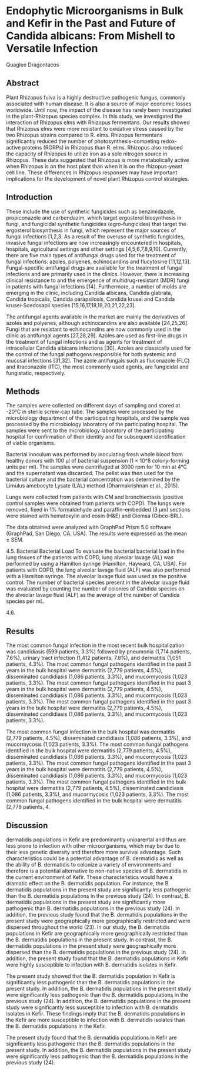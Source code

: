 # Endophytic Microorganisms in Bulk and Kefir in the Past and Future of Candida albicans: From Mishell to Versatile Infection
Quaglee Dragontacos


## Abstract
Plant Rhizopus fulva is a highly destructive pathogenic fungus, commonly associated with human disease. It is also a source of major economic losses worldwide. Until now, the impact of the disease has rarely been investigated in the plant-Rhizopus species complex. In this study, we investigated the interaction of Rhizopus elms with Rhizopus fermentans. Our results showed that Rhizopus elms were more resistant to oxidative stress caused by the two Rhizopus strains compared to R. elms. Rhizopus fermentans significantly reduced the number of photosynthesis-competing redox-active proteins (RORPs) in Rhizopus than R. elms. Rhizopus also reduced the capacity of Rhizopus to utilize iron as a sole nitrogen source in Rhizopus. These data suggested that Rhizopus is more metabolically active when Rhizopus is on the host plant than when it is on the rhizopus-yeast cell line. These differences in Rhizopus responses may have important implications for the development of novel plant Rhizopus control strategies.


## Introduction
These include the use of synthetic fungicides such as benzimidazole, propiconazole and carbendazim, which target ergosterol biosynthesis in fungi, and fungicidal synthetic fungicides (egro-fungicides) that target the ergosterol biosynthesis in fungi, which represent the major sources of fungal infections [1,2,3. As a result of the overuse of synthetic fungicides, invasive fungal infections are now increasingly encountered in hospitals, hospitals, agricultural settings and other settings [4,5,6,7,8,9,10]. Currently, there are five main types of antifungal drugs used for the treatment of fungal infections: azoles, polyenes, echinocandins and flucytosine [11,12,13]. Fungal-specific antifungal drugs are available for the treatment of fungal infections and are primarily used in the clinics. However, there is increasing clinical resistance to and the emergence of multidrug-resistant (MDR) fungi in patients with fungal infections [14]. Furthermore, a number of molds are emerging in the clinic, including Candida albicans, Candida glabrata, Candida tropicalis, Candida parapsilosis, Candida krusei and Candida krusei-Scedosapii species [15,16,17,18,19,20,21,22,23].

The antifungal agents available in the market are mainly the derivatives of azoles and polyenes, although echinocandins are also available [24,25,26]. Fungi that are resistant to echinocandins are now commonly used in the clinic as antifungal agents [27,28,29]. Azoles are used as first-line drugs in the treatment of fungal infections and as agents for treatment of intracellular Candida albicans infections [30]. Azoles are classically used for the control of the fungal pathogens responsible for both systemic and mucosal infections [31,32]. The azole antifungals such as fluconazole (FLC) and itraconazole (ITC), the most commonly used agents, are fungicidal and fungistatic, respectively.


## Methods
The samples were collected on different days of sampling and stored at -20°C in sterile screw-cap tube. The samples were processed by the microbiology department of the participating hospitals, and the sample was processed by the microbiology laboratory of the participating hospital. The samples were sent to the microbiology laboratory of the participating hospital for confirmation of their identity and for subsequent identification of viable organisms.

Bacterial inoculum was performed by inoculating fresh whole blood from healthy donors with 100 µl of bacterial suspension (1 × 10^8 colony-forming units per ml). The samples were centrifuged at 3000 rpm for 10 min at 4°C and the supernatant was discarded. The pellet was then used for the bacterial culture and the bacterial concentration was determined by the Limulus amebocyte Lysate (LAL) method (Dharmakrishnan et al., 2015).

Lungs were collected from patients with CM and bronchiectasis (positive control samples were obtained from patients with COPD). The lungs were removed, fixed in 1% formaldehyde and paraffin-embedded (3 µm) sections were stained with hematoxylin and eosin (H&E) and Giemsa (Gibco-BRL).

The data obtained were analyzed with GraphPad Prism 5.0 software (GraphPad, San Diego, CA, USA). The results were expressed as the mean ± SEM.

4.5. Bacterial Bacterial Load
To evaluate the bacterial bacterial load in the lung tissues of the patients with COPD, lung alveolar lavage (AL) was performed by using a Hamilton syringe (Hamilton, Hayward, CA, USA). For patients with COPD, the lung alveolar lavage fluid (ALF) was also performed with a Hamilton syringe. The alveolar lavage fluid was used as the positive control. The number of bacterial species present in the alveolar lavage fluid was evaluated by counting the number of colonies of Candida species on the alveolar lavage fluid (ALF) as the average of the number of Candida species per mL.

4.6.


## Results
The most common fungal infection in the most recent bulk hospitalization was candidiasis (599 patients, 3.3%) followed by pneumonia (1,714 patients, 7.6%), urinary tract infection (1,412 patients, 7.8%), and dermatitis (1,051 patients, 4.3%). The most common fungal pathogens identified in the past 3 years in the bulk hospital were dermatitis (2,779 patients, 4.5%), disseminated candidiasis (1,086 patients, 3.3%), and mucormycosis (1,023 patients, 3.3%). The most common fungal pathogens identified in the past 3 years in the bulk hospital were dermatitis (2,779 patients, 4.5%), disseminated candidiasis (1,086 patients, 3.3%), and mucormycosis (1,023 patients, 3.3%). The most common fungal pathogens identified in the past 3 years in the bulk hospital were dermatitis (2,779 patients, 4.5%), disseminated candidiasis (1,086 patients, 3.3%), and mucormycosis (1,023 patients, 3.3%).

The most common fungal infection in the bulk hospital was dermatitis (2,779 patients, 4.5%), disseminated candidiasis (1,086 patients, 3.3%), and mucormycosis (1,023 patients, 3.3%). The most common fungal pathogens identified in the bulk hospital were dermatitis (2,779 patients, 4.5%), disseminated candidiasis (1,086 patients, 3.3%), and mucormycosis (1,023 patients, 3.3%). The most common fungal pathogens identified in the past 3 years in the bulk hospital were dermatitis (2,779 patients, 4.5%), disseminated candidiasis (1,086 patients, 3.3%), and mucormycosis (1,023 patients, 3.3%). The most common fungal pathogens identified in the bulk hospital were dermatitis (2,779 patients, 4.5%), disseminated candidiasis (1,086 patients, 3.3%), and mucormycosis (1,023 patients, 3.3%). The most common fungal pathogens identified in the bulk hospital were dermatitis (2,779 patients, 4.


## Discussion
dermatidis populations in Kefir are predominantly uniparental and thus are less prone to infection with other microorganisms, which may be due to their less genetic diversity and therefore more survival advantage. Such characteristics could be a potential advantage of B. dermatidis as well as the ability of B. dermatidis to colonize a variety of environments and therefore is a potential alternative to non-native species of B. dermatidis in the current environment of Kefir. These characteristics would have a dramatic effect on the B. dermatidis population. For instance, the B. dermatidis populations in the present study are significantly less pathogenic than the B. dermatidis populations in the previous study (24). In contrast, B. dermatidis populations in the present study are significantly more pathogenic than B. dermatidis populations in the previous study (24). In addition, the previous study found that the B. dermatidis populations in the present study were geographically more geographically restricted and were dispersed throughout the world (23). In our study, the B. dermatidis populations in Kefir are geographically more geographically restricted than the B. dermatidis populations in the present study. In contrast, the B. dermatidis populations in the present study were geographically more dispersed than the B. dermatidis populations in the previous study (24). In addition, the present study found that the B. dermatidis populations in Kefir were highly susceptible to infection with B. dermatidis isolates in Kefir.

The present study showed that the B. dermatidis population in Kefir is significantly less pathogenic than the B. dermatidis populations in the present study. In addition, the B. dermatidis populations in the present study were significantly less pathogenic than the B. dermatidis populations in the previous study (24). In addition, the B. dermatidis populations in the present study were significantly less susceptible to infection with B. dermatidis isolates in Kefir. These findings imply that the B. dermatidis populations in the Kefir are more susceptible to infection with B. dermatidis isolates than the B. dermatidis populations in the Kefir.

The present study found that the B. dermatidis populations in Kefir are significantly less pathogenic than the B. dermatidis populations in the present study. In addition, the B. dermatidis populations in the present study were significantly less pathogenic than the B. dermatidis populations in the previous study (24).
